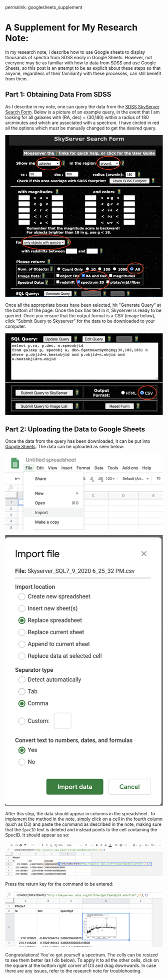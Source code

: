permalink: googlesheets_supplement

# A Supplement for My Research Note:

In my research note, I describe how to use Google sheets to display thousands of spectra from SDSS easily in Google Sheets. However, not everyone may be as familiar with how to data from SDSS and use Google Sheets, so this post is an attempt to be as explicit about these steps so that anyone, regardless of their familiarity with these processes, can still benefit from them.

## Part 1: Obtaining Data From SDSS

As I describe in my note, one can query the data from the [SDSS SkyServer Search Form](http://skyserver.sdss.org/dr16/en/tools/search/form/searchform.aspx). Below is a picture of an example query, in the event that I am looking for all galaxies with (RA, dec) = (30,180) within a radius of 180 arcminutes and which are associated with a spectrum.  I have circled in red all the options which must be manually changed to get the desired query.

![hi](skyserver_edited.png)

Once all the appropriate boxes have been selected, hit "Generate Query" at the bottom of the page. Once the box has text in it, Skyserver is ready to be queried. Once you ensure that the output format is a CSV (image below), click "Submit Query to Skyserver" for the data to be downloaded to your computer.

![](skyserver_submitted_edited.png)

## Part 2: Uploading the Data to Google Sheets

Once the data from the query has been downloaded, it can be put into [Google Sheets](https://www.google.com/sheets). The data can be uploaded as seen below:

![](upload_to_gs.png)

![](gs_import.png)

After this step, the data should appear in columns in the spreadsheet. To implement the method in the note, simply click on a cell in the fourth column (such as D3) and paste the command as described in the note, making sure that the `SpecID` text is deleted and instead points to the cell containing the SpecID. It should appear as so:

![](putting_in_command.png)

Press the return key for the command to be entered:

![](spectra_display.png)

Congratulations! You've got yourself a spectrum. The cells can be resized to see them better (as I do below). To apply it to all the other cells, click on the square at the bottom right corner of D3 and drag downwards. In case there are any issues, refer to the research note for troublehooting.
